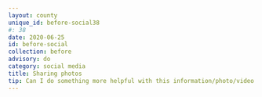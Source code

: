 ```yaml
---
layout: county 
unique_id: before-social38
#: 38
date: 2020-06-25
id: before-social
collection: before
advisory: do
category: social media
title: Sharing photos
tip: Can I do something more helpful with this information/photo/video than post it?
---
```

